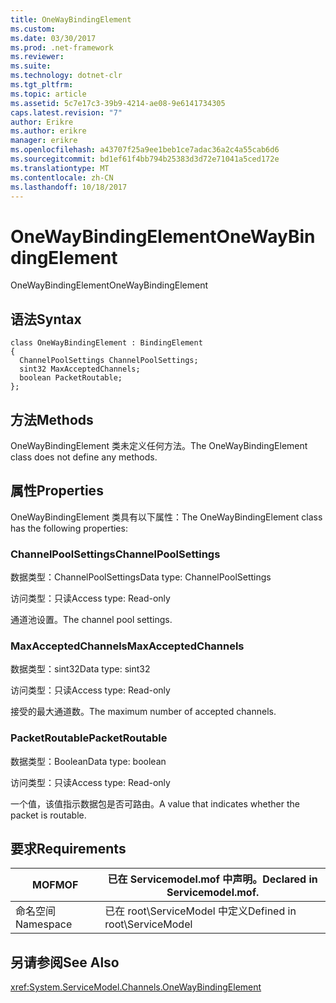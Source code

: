 ```yaml
---
title: OneWayBindingElement
ms.custom: 
ms.date: 03/30/2017
ms.prod: .net-framework
ms.reviewer: 
ms.suite: 
ms.technology: dotnet-clr
ms.tgt_pltfrm: 
ms.topic: article
ms.assetid: 5c7e17c3-39b9-4214-ae08-9e6141734305
caps.latest.revision: "7"
author: Erikre
ms.author: erikre
manager: erikre
ms.openlocfilehash: a43707f25a9ee1beb1ce7adac36a2c4a55cab6d6
ms.sourcegitcommit: bd1ef61f4bb794b25383d3d72e71041a5ced172e
ms.translationtype: MT
ms.contentlocale: zh-CN
ms.lasthandoff: 10/18/2017
---
```

# <a name="onewaybindingelement"></a><span data-ttu-id="0bc61-102">OneWayBindingElement</span><span class="sxs-lookup"><span data-stu-id="0bc61-102">OneWayBindingElement</span></span>
<span data-ttu-id="0bc61-103">OneWayBindingElement</span><span class="sxs-lookup"><span data-stu-id="0bc61-103">OneWayBindingElement</span></span>  
  
## <a name="syntax"></a><span data-ttu-id="0bc61-104">语法</span><span class="sxs-lookup"><span data-stu-id="0bc61-104">Syntax</span></span>  
  
```  
class OneWayBindingElement : BindingElement  
{  
  ChannelPoolSettings ChannelPoolSettings;  
  sint32 MaxAcceptedChannels;  
  boolean PacketRoutable;  
};  
```  
  
## <a name="methods"></a><span data-ttu-id="0bc61-105">方法</span><span class="sxs-lookup"><span data-stu-id="0bc61-105">Methods</span></span>  
 <span data-ttu-id="0bc61-106">OneWayBindingElement 类未定义任何方法。</span><span class="sxs-lookup"><span data-stu-id="0bc61-106">The OneWayBindingElement class does not define any methods.</span></span>  
  
## <a name="properties"></a><span data-ttu-id="0bc61-107">属性</span><span class="sxs-lookup"><span data-stu-id="0bc61-107">Properties</span></span>  
 <span data-ttu-id="0bc61-108">OneWayBindingElement 类具有以下属性：</span><span class="sxs-lookup"><span data-stu-id="0bc61-108">The OneWayBindingElement class has the following properties:</span></span>  
  
### <a name="channelpoolsettings"></a><span data-ttu-id="0bc61-109">ChannelPoolSettings</span><span class="sxs-lookup"><span data-stu-id="0bc61-109">ChannelPoolSettings</span></span>  
 <span data-ttu-id="0bc61-110">数据类型：ChannelPoolSettings</span><span class="sxs-lookup"><span data-stu-id="0bc61-110">Data type: ChannelPoolSettings</span></span>  
  
 <span data-ttu-id="0bc61-111">访问类型：只读</span><span class="sxs-lookup"><span data-stu-id="0bc61-111">Access type: Read-only</span></span>  
  
 <span data-ttu-id="0bc61-112">通道池设置。</span><span class="sxs-lookup"><span data-stu-id="0bc61-112">The channel pool settings.</span></span>  
  
### <a name="maxacceptedchannels"></a><span data-ttu-id="0bc61-113">MaxAcceptedChannels</span><span class="sxs-lookup"><span data-stu-id="0bc61-113">MaxAcceptedChannels</span></span>  
 <span data-ttu-id="0bc61-114">数据类型：sint32</span><span class="sxs-lookup"><span data-stu-id="0bc61-114">Data type: sint32</span></span>  
  
 <span data-ttu-id="0bc61-115">访问类型：只读</span><span class="sxs-lookup"><span data-stu-id="0bc61-115">Access type: Read-only</span></span>  
  
 <span data-ttu-id="0bc61-116">接受的最大通道数。</span><span class="sxs-lookup"><span data-stu-id="0bc61-116">The maximum number of accepted channels.</span></span>  
  
### <a name="packetroutable"></a><span data-ttu-id="0bc61-117">PacketRoutable</span><span class="sxs-lookup"><span data-stu-id="0bc61-117">PacketRoutable</span></span>  
 <span data-ttu-id="0bc61-118">数据类型：Boolean</span><span class="sxs-lookup"><span data-stu-id="0bc61-118">Data type: boolean</span></span>  
  
 <span data-ttu-id="0bc61-119">访问类型：只读</span><span class="sxs-lookup"><span data-stu-id="0bc61-119">Access type: Read-only</span></span>  
  
 <span data-ttu-id="0bc61-120">一个值，该值指示数据包是否可路由。</span><span class="sxs-lookup"><span data-stu-id="0bc61-120">A value that indicates whether the packet is routable.</span></span>  
  
## <a name="requirements"></a><span data-ttu-id="0bc61-121">要求</span><span class="sxs-lookup"><span data-stu-id="0bc61-121">Requirements</span></span>  
  
|<span data-ttu-id="0bc61-122">MOF</span><span class="sxs-lookup"><span data-stu-id="0bc61-122">MOF</span></span>|<span data-ttu-id="0bc61-123">已在 Servicemodel.mof 中声明。</span><span class="sxs-lookup"><span data-stu-id="0bc61-123">Declared in Servicemodel.mof.</span></span>|  
|---------|-----------------------------------|  
|<span data-ttu-id="0bc61-124">命名空间</span><span class="sxs-lookup"><span data-stu-id="0bc61-124">Namespace</span></span>|<span data-ttu-id="0bc61-125">已在 root\ServiceModel 中定义</span><span class="sxs-lookup"><span data-stu-id="0bc61-125">Defined in root\ServiceModel</span></span>|  
  
## <a name="see-also"></a><span data-ttu-id="0bc61-126">另请参阅</span><span class="sxs-lookup"><span data-stu-id="0bc61-126">See Also</span></span>  
 <xref:System.ServiceModel.Channels.OneWayBindingElement>
